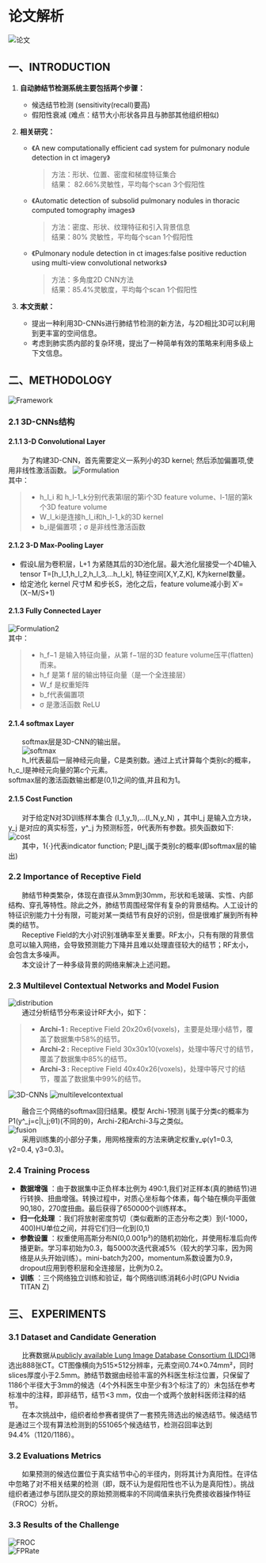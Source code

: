 # 论文解析
![论文](./image/title.png)
## 一、INTRODUCTION
1. **自动肺结节检测系统主要包括两个步骤：**
    - 候选结节检测 (sensitivity(recall)要高)
    - 假阳性衰减 (难点：结节大小形状各异且与肺部其他组织相似)
2. **相关研究：**

    - 《A new computationally efficient cad system for pulmonary nodule detection in ct imagery》   
        >方法：形状、位置、密度和梯度特征集合  
        >结果： 82.66%灵敏性，平均每个scan 3个假阳性

    - 《Automatic detection of subsolid pulmonary nodules in thoracic computed tomography images》  
        >方法：密度、形状、纹理特征和引入背景信息  
        >结果：80% 灵敏性，平均每个scan 1个假阳性

    - 《Pulmonary nodule detection in ct images:false positive reduction using multi-view convolutional networks》  
        >方法：多角度2D CNN方法  
        >结果：85.4%灵敏度，平均每个scan 1个假阳性

3. **本文贡献：**  
    - 提出一种利用3D-CNNs进行肺结节检测的新方法，与2D相比3D可以利用到更丰富的空间信息。
    - 考虑到肺实质内部的复杂环境，提出了一种简单有效的策略来利用多级上下文信息。

## 二、METHODOLOGY
![Framework](./image/Framework.png)  
### 2.1 3D-CNNs结构
#### 2.1.1 3-D Convolutional Layer
  &#160; &#160; &#160; &#160;为了构建3D-CNN，首先需要定义一系列小的3D kernel; 然后添加偏置项,使用非线性激活函数。
  ![Formulation](./image/Formulation.png)  
其中：  
> - h_l_i 和 h_l-1_k分别代表第l层的第i个3D feature volume、l-1层的第k个3D feature volume
> - W_l_ki是连接h_l_i和h_l-1_k的3D kernel
> - b_i是偏置项；σ 是非线性激活函数
#### 2.1.2 3-D Max-Pooling Layer
  - 假设L层为卷积层，L+1 为紧随其后的3D池化层。最大池化层接受一个4D输入tensor T=[h_l_1,h_l_2,h_l_3,…h_l_k], 特征空间[X,Y,Z,K], K为kernel数量。
  - 给定池化 kernel 尺寸M 和步长S，池化之后，feature volume减小到 X′=(X−M/S+1)
#### 2.1.3 Fully Connected Layer
![Formulation2](./image/Formulation2.png)   
  其中：
  > - h_f−1 是输入特征向量，从第 f−1层的3D feature volume压平(flatten)而来。
  > - h_f 是第 f 层的输出特征向量（是一个全连接层）
  > - W_f 是权重矩阵
  > - b_f代表偏置项
  > - σ 是激活函数 ReLU
#### 2.1.4 softmax Layer
  &#160; &#160; &#160; &#160;softmax层是3D-CNN的输出层。  
  &#160; &#160; &#160; &#160;![softmax](./image/softmax.gif)  
  &#160; &#160; &#160; &#160;h_l代表最后一层神经元向量，C是类别数。通过上式计算每个类别c的概率，h_c_l是神经元向量的第c个元素。  
  softmax层的激活函数输出都是(0,1)之间的值,并且和为1。
#### 2.1.5 Cost Function
  &#160; &#160; &#160; &#160;对于给定N对3D训练样本集合 (I_1,y_1),…(I_N,y_N) ，其中I_j 是输入立方块，y_j 是对应的真实标签，y^_j 为预测标签，θ代表所有参数。损失函数如下:  
  ![cost](./image/cost.png)  
  &#160; &#160; &#160; &#160;其中，1{·}代表indicator function; P是I_j属于类别c的概率(即softmax层的输出)
### 2.2 Importance of Receptive Field 
  &#160; &#160; &#160; &#160;肺结节种类繁杂，体现在直径从3mm到30mm，形状和毛玻璃、实性、内部结构、穿孔等特性。除此之外，肺结节周围经常伴有复杂的背景结构。人工设计的特征识别能力十分有限，可能对某一类结节有良好的识别，但是很难扩展到所有种类的结节。  
  &#160; &#160; &#160; &#160;Receptive Field的大小对识别准确率至关重要。RF太小，只有有限的背景信息可以输入网络，会导致预测能力下降并且难以处理直径较大的结节；RF太小，会包含太多噪声。  
  &#160; &#160; &#160; &#160;本文设计了一种多级背景的网络来解决上述问题。
### 2.3  Multilevel Contextual Networks and Model Fusion    
![distribution](./image/distribution.png)  
&#160; &#160; &#160; &#160;通过分析结节分布来设计RF大小，如下：
> - **Archi-1 :** Receptive Field 20x20x6(voxels)，主要是处理小结节，覆盖了数据集中58%的结节。  
> - **Archi-2 :** Receptive Field 30x30x10(voxels)，处理中等尺寸的结节，覆盖了数据集中85%的结节。  
> - **Archi-3 :** Receptive Field 40x40x26(voxels)，处理中等尺寸的结节，覆盖了数据集中99%的结节。  

![3D-CNNs](./image/3D-CNNs.png)
![multilevelcontextual](./image/multilevelcontextual.png)

&#160; &#160; &#160; &#160;融合三个网络的softmax回归结果。模型 Archi-1预测 Ij属于分类c的概率为P1(y^_j=c|I_j;θ1)(不同的θ)，Archi-2和Archi-3与之类似。  
![fusion](./image/fusion.png)  
&#160; &#160; &#160; &#160;采用训练集的小部分子集，用网格搜索的方法来确定权重γ_φ(γ1=0.3, γ2=0.4, γ3=0.3)。  
### 2.4 Training Process 
- **数据增强** ：由于数据集中正负样本比例为 490:1,我们对正样本(真的肺结节)进行转换、扭曲增强。转换过程中，对质心坐标每个体素，每个轴在横向平面做90,180，270度扭曲。最后获得了650000个训练样本。  
- **归一化处理** ：我们将放射密度剪切（类似截断的正态分布之类）到(-1000，400)HU单位之间，并将它们归一化到(0,1)  
- **参数设置** ：权重使用高斯分布N(0,0.001p²)的随机初始化，并使用标准后向传播更新。学习率初始为0.3，每5000次迭代衰减5%（较大的学习率，因为网络是从头开始训练）。mini-batch为200，momentum系数设置为0.9，dropout应用到卷积层和全连接层，比例为0.2。  
- **训练** ：三个网络独立训练和验证，每个网络训练消耗6小时(GPU Nvidia TITAN Z)

## 三、 EXPERIMENTS 
### 3.1 Dataset and Candidate Generation 
&#160; &#160; &#160; &#160;比赛数据从[publicly available Lung Image Database Consortium (LIDC)](https://www.ncbi.nlm.nih.gov/pmc/articles/PMC3041807/)筛选出888张CT。CT图像横向为515×512分辨率，元素空间0.74×0.74mm²，同时slices厚度小于2.5mm。肺结节数据由经验丰富的外科医生标注位置，只保留了 1186个半径大于3mm的候选（4个外科医生中至少有3个标注了的）未包括在参考标准中的注释，即非结节，结节<3 mm，仅由一个或两个放射科医师注释的结节。  
&#160; &#160; &#160; &#160;在本次挑战中，组织者给参赛者提供了一套预先筛选出的候选结节。候选结节是通过三个现有算法检测到的551065个候选结节，检测召回率达到94.4%（1120/1186）。
### 3.2 Evaluations Metrics 
&#160; &#160; &#160; &#160;如果预测的候选位置位于真实结节中心的半径内，则将其计为真阳性。在评估中忽略了对不相关结果的检测（即，既不认为是假阳性也不认为是真阳性）。挑战组织者通过参与团队提交的原始预测概率的不同阈值来执行免费接收器操作特征（FROC）分析。
### 3.3 Results of the Challenge 
![FROC](./image/FROC.png)  
![FPRate](./image/FalsePositiveRate.png)  

